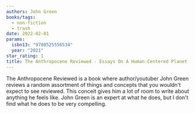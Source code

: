 ```yaml
---
authors: John Green
books/tags:
  - non-fiction
  - trash
date: 2022-02-01
params:
  isbn13: "9780525556534"
  year: "2021"
star_rating: 1
title: The Anthropocene Reviewed - Essays On A Human-Centered Planet
---
```


The Anthropocene Reviewed is a book where author/youtuber John Green reviews a
random assortment of things and concepts that you wouldn't expect to see
reviewed. This conceit gives him a lot of room to write about anything he feels
like. John Green is an expert at what he does, but I don't find what he does to
be very compelling.

<!--more-->
